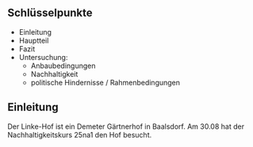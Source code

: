 
## Schlüsselpunkte
- Einleitung
- Hauptteil
- Fazit
- Untersuchung: 
	- Anbaubedingungen
	- Nachhaltigkeit
	- politische Hindernisse / Rahmenbedingungen

## Einleitung

Der Linke-Hof ist ein Demeter Gärtnerhof in Baalsdorf. Am 30.08 hat der Nachhaltigkeitskurs 25na1 den Hof besucht. 